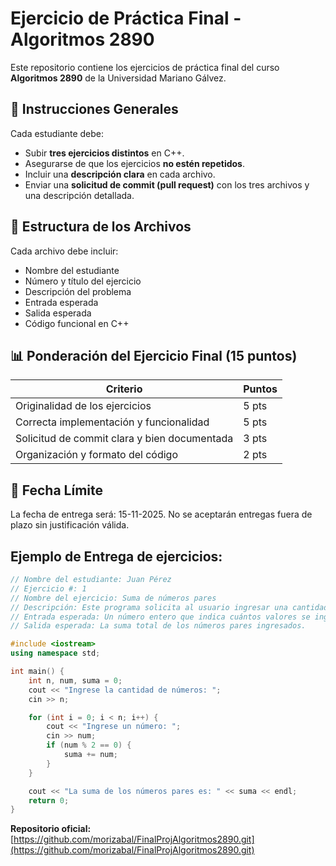 # Ejercicio de Práctica Final - Algoritmos 2890

Este repositorio contiene los ejercicios de práctica final del curso **Algoritmos 2890** de la Universidad Mariano Gálvez.

## 📌 Instrucciones Generales

Cada estudiante debe:

- Subir **tres ejercicios distintos** en C++.
- Asegurarse de que los ejercicios **no estén repetidos**.
- Incluir una **descripción clara** en cada archivo.
- Enviar una **solicitud de commit (pull request)** con los tres archivos y una descripción detallada.

## 📁 Estructura de los Archivos

Cada archivo debe incluir:

- Nombre del estudiante
- Número y título del ejercicio
- Descripción del problema
- Entrada esperada
- Salida esperada
- Código funcional en C++

## 📊 Ponderación del Ejercicio Final (15 puntos)

| Criterio                                      | Puntos |
|----------------------------------------------|--------|
| Originalidad de los ejercicios               | 5 pts  |
| Correcta implementación y funcionalidad      | 5 pts  |
| Solicitud de commit clara y bien documentada | 3 pts  |
| Organización y formato del código            | 2 pts  |

## 📅 Fecha Límite

La fecha de entrega será: 15-11-2025. No se aceptarán entregas fuera de plazo sin justificación válida.

## Ejemplo de Entrega de ejercicios:

```cpp
// Nombre del estudiante: Juan Pérez
// Ejercicio #: 1
// Nombre del ejercicio: Suma de números pares
// Descripción: Este programa solicita al usuario ingresar una cantidad de números enteros y calcula la suma de aquellos que son pares.
// Entrada esperada: Un número entero que indica cuántos valores se ingresarán, seguido de esa cantidad de números enteros.
// Salida esperada: La suma total de los números pares ingresados.

#include <iostream>
using namespace std;

int main() {
    int n, num, suma = 0;
    cout << "Ingrese la cantidad de números: ";
    cin >> n;

    for (int i = 0; i < n; i++) {
        cout << "Ingrese un número: ";
        cin >> num;
        if (num % 2 == 0) {
            suma += num;
        }
    }

    cout << "La suma de los números pares es: " << suma << endl;
    return 0;
}
```

**Repositorio oficial:**  
[https://github.com/morizabal/FinalProjAlgoritmos2890.git](https://github.com/morizabal/FinalProjAlgoritmos2890.git)
